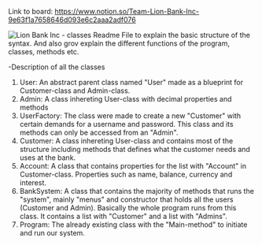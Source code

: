 Link to board: https://www.notion.so/Team-Lion-Bank-Inc-9e63f1a7658646d093e6c2aaa2adf076

![Lion Bank Inc  - classes](https://user-images.githubusercontent.com/91311247/146573842-0b9e5a80-72dc-4042-823b-dcadd4036b46.png)
Readme File to explain the basic structure of the syntax. And also grov explain the different functions of the program, classes, methods etc.

-Description of all the classes

1. User: An abstract parent class named "User" made as a blueprint for Customer-class and Admin-class.
2. Admin: A class inhereting User-class with decimal properties and methods
3. UserFactory: The class were made to create a new "Customer" with certain demands for a username and password. This class and its methods can only be accessed from an "Admin".
4. Customer: A class inhereting User-class and contains most of the structure including methods that defines what the customer needs and uses at the bank.
5. Account: A class that contains properties for the list with "Account" in Customer-class. Properties such as name, balance, currency and interest.
6. BankSystem: A class that contains the majority of methods that runs the "system", mainly "menus" and constructor that holds all the users (Customer and Admin). Basically the whole program runs from this class. It contains a list with "Customer" and a list with "Admins".
7. Program: The already existing class with the "Main-method" to initiate and run our system.

